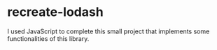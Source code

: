 # recreate-lodash

I used JavaScript to complete this small project that implements some functionalities of this library.

